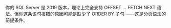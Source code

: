 

你的 SQL Server 是 2019 版本，理论上完全支持 OFFSET ... FETCH NEXT 语法。但你这条语句报错的原因可能是缺少了 ORDER BY 子句 ——这是分页语法的前提条件。